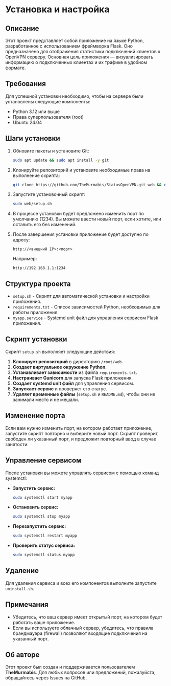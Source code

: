 # Установка и настройка 

## Описание

Этот проект представляет собой приложение на языке Python, разработанное с использованием фреймворка Flask. Оно предназначено для отображения статистики подключений клиентов к OpenVPN серверу. Основная цель приложения — визуализировать информацию о подключенных клиентах и их трафике в удобном формате.

## Требования

Для успешной установки необходимо, чтобы на сервере были установлены следующие компоненты:
- Python 3.12 или выше
- Права суперпользователя (root)
- Ubuntu 24.04

## Шаги установки

1. Обновите пакеты и установите Git:

    ```bash
    sudo apt update && sudo apt install -y git
    ```

2. Клонируйте репозиторий и установите необходимые права на выполнение скрипта:

    ```bash
    git clone https://github.com/TheMurmabis/StatusOpenVPN.git web && chmod +x web/setup.sh
    ```

3. Запустите установочный скрипт:

    ```bash
    sudo web/setup.sh
    ```

4. В процессе установки будет предложено изменить порт по умолчанию (1234). Вы можете ввести новый порт, если хотите, или оставить его без изменений.

5. После завершения установки приложение будет доступно по адресу:

    ```
    http://<внешний IP>:<порт>
    ```
    
    Например:

    ```
    http://192.168.1.1:1234
    ```

## Структура проекта

- `setup.sh` - Скрипт для автоматической установки и настройки приложения.
- `requirements.txt` - Список зависимостей Python, необходимых для работы приложения.
- `myapp.service` - Systemd unit файл для управления сервисом Flask приложения.

## Скрипт установки

Скрипт `setup.sh` выполняет следующие действия:

1. **Клонирует репозиторий** в директорию `/root/web`.
2. **Создает виртуальное окружение Python**.
3. **Устанавливает зависимости** из файла `requirements.txt`.
4. **Настраивает Gunicorn** для запуска Flask приложения.
5. **Создает systemd unit файл** для управления сервисом.
6. **Запускает сервис** и проверяет его статус.
7. **Удаляет временные файлы** (`setup.sh` и `README.md`), чтобы они не занимали место и не мешали.

## Изменение порта

Если вам нужно изменить порт, на котором работает приложение, запустите скрипт повторно и выберите новый порт. Скрипт проверит, свободен ли указанный порт, и предложит повторный ввод в случае занятости.

## Управление сервисом

После установки вы можете управлять сервисом с помощью команд systemctl:

- **Запустить сервис:**

    ```bash
    sudo systemctl start myapp
    ```

- **Остановить сервис:**

    ```bash
    sudo systemctl stop myapp
    ```

- **Перезапустить сервис:**

    ```bash
    sudo systemctl restart myapp
    ```

- **Проверить статус сервиса:**

    ```bash
    sudo systemctl status myapp
    ```

## Удаление

Для удаления сервиса и всех его компонентов выполните запустите `uninstall.sh`.


## Примечания

- Убедитесь, что ваш сервер имеет открытый порт, на котором будет работать ваше приложение.
- Если вы используете облачный сервер, убедитесь, что правила брандмауэра (firewall) позволяют входящие подключения на указанный порт.

## Об авторе

Этот проект был создан и поддерживается пользователем **TheMurmabis**. Для любых вопросов или предложений, пожалуйста, обращайтесь через Issues на GitHub.
